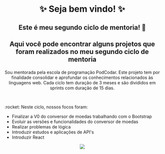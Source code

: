 # <p align="center"> ✨ Seja bem vindo! ✨ </p>
## <p align="center"> Este é meu segundo ciclo de mentoria! 🚀 </p>
## <p align="center"> Aqui você pode encontrar alguns projetos que foram realizados no meu segundo ciclo de mentoria </p>
<p align="center"> 
Sou mentorada pela escola de programação PodCodar. Este projeto tem por finalidade consolidar e aprofundar os conhecimentos relacionados às linguagens web. Cada ciclo tem duração de 3 meses e são divididos em sprints com duração de 15 dias.
</p>
<br>
<p> :rocket: Neste ciclo, nossos focos foram: <br> 
  
* Finalizar a V0 do conversor de moedas trabalhando com o Bootstrap 
* Evoluir as versões e funcionalidades do conversor de moedas 
* Realizar problemas de lógica
* Introduzir estudos e aplicações de API's 
* Introduzir React

 <p align="center">
 <img src="https://media.giphy.com/media/e2CkuBvEwm97Zit8pf/giphy.gif" </img>
 </p>
